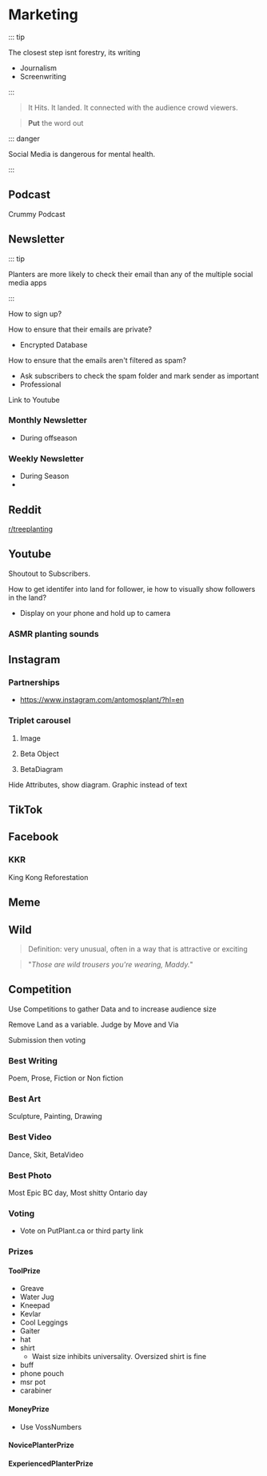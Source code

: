 # Marketing

::: tip

The closest step isnt forestry, its writing

- Journalism
- Screenwriting

:::

> It Hits. It landed. It connected with the audience crowd viewers.

> **Put** the word out

::: danger

Social Media is dangerous for mental health.

:::

## Podcast

Crummy Podcast

## Newsletter

::: tip

Planters are more likely to check their email than any of the multiple social media apps

:::

How to sign up?

How to ensure that their emails are private?

- Encrypted Database

How to ensure that the emails aren't filtered as spam?

- Ask subscribers to check the spam folder and mark sender as important
- Professional

Link to Youtube

### Monthly Newsletter

- During offseason

### Weekly Newsletter

- During Season
-

## Reddit

[r/treeplanting](https://www.reddit.com/r/treeplanting/)

## Youtube

Shoutout to Subscribers.

How to get identifer into land for follower, ie how to visually show followers in the land?

- Display on your phone and hold up to camera

### ASMR planting sounds

## Instagram

### Partnerships

- <https://www.instagram.com/antomosplant/?hl=en>

### Triplet carousel

1. Image

2. Beta Object

3. BetaDiagram

Hide Attributes, show diagram. Graphic instead of text

## TikTok

## Facebook

### KKR

King Kong Reforestation

## Meme

## Wild

>Definition: very unusual, often in a way that is attractive or exciting

>"*Those are wild trousers you're wearing, Maddy.*"

## Competition

Use Competitions to gather Data and to increase audience size

Remove Land as a variable. Judge by Move and Via

Submission then voting

### Best Writing

Poem, Prose, Fiction or Non fiction

### Best Art

Sculpture, Painting, Drawing

### Best Video

Dance, Skit, BetaVideo

### Best Photo

Most Epic BC day, Most shitty Ontario day

### Voting

- Vote on PutPlant.ca or third party link

### Prizes

#### ToolPrize

- Greave
- Water Jug
- Kneepad
- Kevlar
- Cool Leggings
- Gaiter
- hat
- shirt
    - Waist size inhibits universality. Oversized shirt is fine
- buff
- phone pouch
- msr pot
- carabiner

#### MoneyPrize

- Use VossNumbers

#### NovicePlanterPrize

#### ExperiencedPlanterPrize
